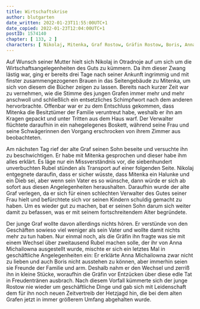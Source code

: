 ```yaml
---
title: Wirtschaftskrise
author: blutgarten
date_written: 2022-01-23T11:55:00UTC+1
date_copied: 2022-01-23T12:04:00UTC+1
postID: 1574140
chapter: [ 133, 2 ]
characters: [ Nikolaj, Mitenka, Graf Rostow, Gräfin Rostow, Boris, Anna Michailowna ]
---
```

Auf Wunsch seiner Mutter hielt sich Nikolaj in Otradnoje auf um sich um die Wirtschaftsangelegenheiten des Guts zu kümmern. Da ihm dieser Zwang lästig war, ging er bereits drei Tage nach seiner Ankunft ingrimmig und mit finster zusammengezogenen Brauen in das Seitengebäude zu Mitenka, um sich von diesem die Bücher zeigen zu lassen. Bereits nach kurzer Zeit war zu vernehmen, wie die Stimme des jungen Grafen immer mehr und mehr anschwoll und schließlich ein entsetzliches Schimpfwort nach dem anderen hervorbrachte. Offenbar war er zu dem Entschluss gekommen, dass Mitenka die Besitztümer der Familie veruntreut habe, weshalb er ihn am Kragen gepackt und unter Tritten aus dem Haus warf. Der Verwalter flüchtete daraufhin in ein nahegelegenes Boskett, während seine Frau und seine Schwägerinnen den Vorgang erschrocken von ihrem Zimmer aus beobachteten.

Am nächsten Tag rief der alte Graf seinen Sohn beseite und versuchte ihn zu beschwichtigen. Er habe mit Mitenka gesprochen und dieser habe ihm alles erklärt. Es läge nur ein Missverständnis vor, die siebenhundert unverbuchten Rubel stünden als Transport auf einer folgenden Seite. Nikolaj entgegnete daraufin, dass er sicher wüsste, dass Mitenka ein Halunke und ein Dieb sei, aber wenn sein Vater es so wünsche, dann würde er sich ab sofort aus diesen Angelegenheiten heraushalten. Daraufhin wurde der alte Graf verlegen, da er sich für einen schlechten Verwalter des Gutes seiner Frau hielt und befürchtete sich vor seinen Kindern schuldig gemacht zu haben. Um es wieder gut zu machen, bat er seinen Sohn darum sich weiter damit zu befassen, was er mit seinem fortschreitendem Alter begründete.

Der junge Graf wollte davon allerdings nichts hören. Er verstünde von den Geschäften sowieso viel weniger als sein Vater und wollte damit nichts mehr zu tun haben. Nur einmal noch, als die Gräfin ihn fragte was sie mit einem Wechsel über zweitausend Rubel machen solle, der ihr von Anna Michailowna ausgestellt wurde, mischte er sich ein letztes Mal in geschäftliche Angelegenheiten ein: Er erklärte Anna Michailowna zwar nicht zu lieben und auch Boris nicht ausstehen zu können, aber immerhin seien sie Freunde der Familie und arm. Deshalb nahm er den Wechsel und zerriß ihn in kleine Stücke, woraufhin die Gräfin vor Entzücken über diese edle Tat in Freudentränen ausbrach. Nach diesem Vorfall kümmerte sich der junge Rostow nie wieder um geschäftliche Dinge und gab sich mit Leidenschaft dem für ihn noch neuen Zeitvertreib der Hetzjagd hin, die bei dem alten Grafen jetzt in immer größerem Umfang abgehalten wurde. 